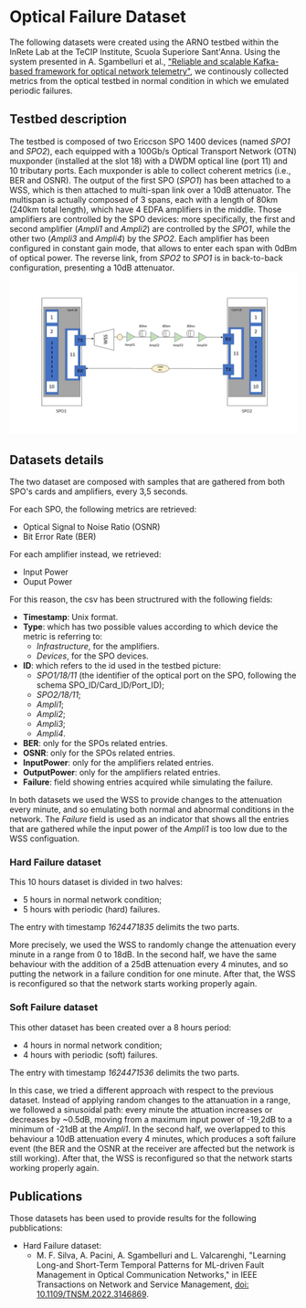 # Optical Failure Dataset

The following datasets were created using the ARNO testbed within the InRete Lab at the TeCIP Institute, Scuola Superiore Sant'Anna.
Using the system presented in A. Sgambelluri et al., ["Reliable and scalable Kafka-based framework for optical network telemetry"](https://www.osapublishing.org/jocn/abstract.cfm?uri=jocn-13-10-E42), we continously collected metrics from the optical testbed in normal condition in which we emulated periodic failures.

## Testbed description 
The testbed is composed of two Ericcson SPO 1400 devices (named *SPO1* and *SPO2*), each equipped with a 100Gb/s Optical Transport Network (OTN) muxponder (installed at the slot 18) with a DWDM optical line (port 11) and 10 tributary ports. Each muxponder is able to collect coherent metrics (i.e., BER and OSNR).
The output of the first SPO (*SPO1*) has been attached to a WSS, which is then attached to multi-span link over a 10dB attenuator. 
The multispan is actually composed of 3 spans, each with a length of 80km (240km total length), which have 4 EDFA amplifiers in the middle. 
Those amplifiers are controlled by the SPO devices: more specifically, the first and second amplifier (*Ampli1* and *Ampli2*) are controlled by the *SPO1*, while the other two (*Ampli3* and *Ampli4*) by the *SPO2*. 
Each amplifier has been configured in constant gain mode, that allows to enter each span with 0dBm of optical power.
The reverse link, from *SPO2* to *SPO1* is in back-to-back configuration, presenting a 10dB attenuator.
![Testbed](testbed.jpg)

## Datasets details
The two dataset are composed with samples that are gathered from both SPO's cards and amplifiers, every 3,5 seconds.

For each SPO, the following metrics are retrieved:
- Optical Signal to Noise Ratio (OSNR)
- Bit Error Rate (BER)

For each amplifier instead, we retrieved:
- Input Power 
- Ouput Power

For this reason, the csv has been structrured with the following fields:
- **Timestamp**: Unix format.
- **Type**: which has two possible values according to which device the metric is referring to:
  - *Infrastructure*, for the amplifiers.
  - *Devices*, for the SPO devices.
- **ID**: which refers to the id used in the testbed picture:
  - *SPO1/18/11* (the identifier of the optical port on the SPO, following the schema SPO_ID/Card_ID/Port_ID);
  - *SPO2/18/11*;
  - *Ampli1*;
  - *Ampli2*;
  - *Ampli3*;
  - *Ampli4*.
- **BER**: only for the SPOs related entries.
- **OSNR**: only for the SPOs related entries.
- **InputPower**: only for the amplifiers related entries.
- **OutputPower**: only for the amplifiers related entries.
- **Failure**: field showing entries acquired while simulating the failure.

In both datasets we used the WSS to provide changes to the attenuation every minute, and so emulating both normal and abnormal conditions in the network. 
The *Failure* field is used as an indicator that shows all the entries that are gathered while the input power of the *Ampli1* is too low due to the WSS configuation. 


### Hard Failure dataset

This 10 hours dataset is divided in two halves:
- 5 hours in normal network condition;
- 5 hours with periodic (hard) failures.

The entry with timestamp *1624471835* delimits the two parts. 

More precisely, we used the WSS to randomly change the attenuation every minute in a range from 0 to 18dB. In the second half, we have the same behaviour with the addition of a 25dB attenuation every 4 minutes, and so putting the network in a failure condition for one minute. After that, the WSS is reconfigured so that the network starts working properly again. 

### Soft Failure dataset

This other dataset has been created over a 8 hours period:
- 4 hours in normal network condition;
- 4 hours with periodic (soft) failures.

The entry with timestamp *1624471536* delimits the two parts. 

In this case, we tried a different approach with respect to the previous dataset. Instead of applying random changes to the attanuation in a range, we followed a sinusoidal path: every minute the attuation increases or decreases by ~0.5dB, moving from a maximum input power of -19,2dB to a minimum of -21dB at the *Ampli1*.
In the second half, we overlapped to this behaviour a 10dB attenuation every 4 minutes, which produces a soft failure event (the BER and the OSNR at the receiver are affected but the network is still working). After that, the WSS is reconfigured so that the network starts working properly again. 


## Publications
Those datasets has been used to provide results for the following pubblications:
- Hard Failure dataset:
	- M. F. Silva, A. Pacini, A. Sgambelluri and L. Valcarenghi, "Learning Long-and Short-Term Temporal Patterns for ML-driven Fault Management in Optical Communication Networks," in IEEE Transactions on Network and Service Management, [doi: 10.1109/TNSM.2022.3146869](https://ieeexplore.ieee.org/abstract/document/9695983).


